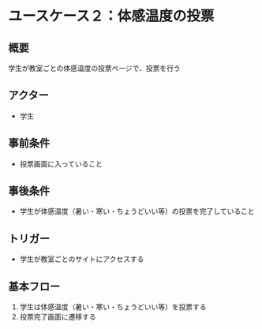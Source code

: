 # ユースケース２：体感温度の投票
## 概要
学生が教室ごとの体感温度の投票ページで、投票を行う

## アクター
- 学生

## 事前条件
- 投票画面に入っていること

## 事後条件
- 学生が体感温度（暑い・寒い・ちょうどいい等）の投票を完了していること

## トリガー
- 学生が教室ごとのサイトにアクセスする

## 基本フロー
1. 学生は体感温度（暑い・寒い・ちょうどいい等）を投票する
2. 投票完了画面に遷移する

